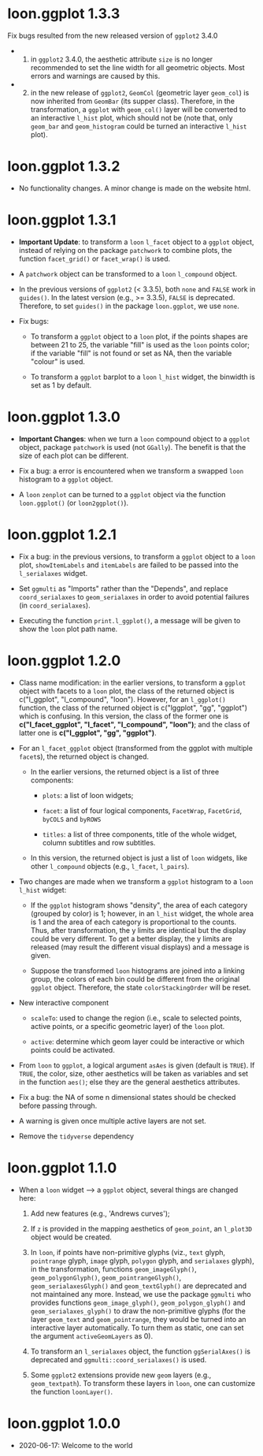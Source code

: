# loon.ggplot 1.3.3

Fix bugs resulted from the new released version of `ggplot2` 3.4.0

* 1. in `ggplot2` 3.4.0, the aesthetic attribute `size` is no longer recommended to set the line width for all geometric objects. Most errors and warnings are caused by this.

* 2. in the new release of `ggplot2`, `GeomCol` (geometric layer `geom_col`) is now inherited from `GeomBar` (its supper class). Therefore, in the transformation, a `ggplot` with  `geom_col()` layer will be converted to an interactive `l_hist` plot, which should not be (note that, only `geom_bar` and `geom_histogram` could be turned an interactive `l_hist` plot).

# loon.ggplot 1.3.2

* No functionality changes. A minor change is made on the website html.

# loon.ggplot 1.3.1

* **Important Update**: to transform a `loon` `l_facet` object to a `ggplot` object, instead of relying on the package `patchwork` to combine plots, the function `facet_grid()` or `facet_wrap()` is used.

* A `patchwork` object can be transformed to a `loon` `l_compound` object.

* In the previous versions of `ggplot2` (< 3.3.5), both `none` and `FALSE` work in `guides()`. In the latest version (e.g., >= 3.3.5), `FALSE` is deprecated. Therefore, to set `guides()` in the package `loon.ggplot`, we use `none`.

* Fix bugs: 

  + To transform a `ggplot` object to a `loon` plot, if the points shapes are between 21 to 25, the variable "fill" is used as the `loon` points color; if the variable "fill" is not found or set as NA, then the variable "colour" is used.
  
  + To transform a `ggplot` barplot to a `loon` `l_hist` widget, the binwidth is set as 1 by default.

# loon.ggplot 1.3.0

* **Important Changes**: when we turn a `loon` compound object to a `ggplot` object, package `patchwork` is used (not `GGally`). The benefit is that the size of each plot can be different.

* Fix a bug: a error is encountered when we transform a swapped `loon` histogram to a `ggplot` object.

* A `loon` `zenplot` can be turned to a `ggplot` object via the function `loon.ggplot()` (or `loon2ggplot()`).

# loon.ggplot 1.2.1

* Fix a bug: in the previous versions, to transform a `ggplot` object to a `loon` plot, `showItemLabels` and `itemLabels` are failed to be passed into the `l_serialaxes` widget. 

* Set `ggmulti` as "Imports" rather than the "Depends", and replace `coord_serialaxes` to `geom_serialaxes` in order to avoid potential failures (in `coord_serialaxes`).

* Executing the function `print.l_ggplot()`, a message will be given to show the `loon` plot path name.

# loon.ggplot 1.2.0

* Class name modification: in the earlier versions, to transform a `ggplot` object with facets to a `loon` plot, the class of the returned object is c("l_ggplot", "l_compound", "loon"). However, for an `l_ggplot()` function, the class of the returned object is c("lggplot", "gg", "ggplot") which is confusing. In this version, the class of the former one is **c("l_facet_ggplot", "l_facet", "l_compound", "loon")**; and the class of latter one is **c("l_ggplot", "gg", "ggplot")**.

* For an `l_facet_ggplot` object (transformed from the ggplot with multiple `facet`s), the returned object is changed. 

  - In the earlier versions, the returned object is a list of three components: 
  
    + `plots`: a list of loon widgets;
    
    + `facet`: a list of four logical components, `FacetWrap`, `FacetGrid`, `byCOLS` and `byROWS`
    
    + `titles`: a list of three components, title of the whole widget, column subtitles and row subtitles.
    
  - In this version, the returned object is just a list of `loon` widgets, like other `l_compound` objects (e.g., `l_facet`, `l_pairs`).
  
* Two changes are made when we transform a `ggplot` histogram to a `loon` `l_hist` widget: 

  + If the `ggplot` histogram shows "density", the area of each category (grouped by color) is 1; however, in an `l_hist` widget, the whole area is 1 and the area of each category is proportional to the counts. Thus, after transformation, the y limits are identical but the display could be very different. To get a better display, the y limits are released (may result the different visual displays) and a message is given.
  
  + Suppose the transformed `loon` histograms are joined into a linking group, the colors of each bin could be different from the original `ggplot` object. Therefore, the state `colorStackingOrder` will be reset. 
  
* New interactive component 

  + `scaleTo`: used to change the region (i.e., scale to selected points, active points, or a specific geometric layer) of the `loon` plot.
  
  + `active`: determine which geom layer could be interactive or which points could be activated. 
  
* From `loon` to `ggplot`, a logical argument `asAes` is given (default is `TRUE`). If `TRUE`, the color, size, other aesthetics will be taken as variables and set in the function `aes()`; else they are the general aesthetics attributes.
  
* Fix a bug: the NA of some n dimensional states should be checked before passing through. 

* A warning is given once multiple active layers are not set. 

* Remove the `tidyverse` dependency

# loon.ggplot 1.1.0

* When a `loon` widget --> a `ggplot` object, several things are changed here:

  1. Add new features (e.g., 'Andrews curves');
  
  2. If `z` is provided in the mapping aesthetics of `geom_point`, an `l_plot3D` object would be created.

  3. In `loon`, if points have non-primitive glyphs (viz., `text` glyph, `pointrange` glyph, `image` glyph, `polygon` glyph, and `serialaxes` glyph), in the transformation, functions `geom_imageGlyph()`, `geom_polygonGlyph()`, `geom_pointrangeGlyph()`, `geom_serialaxesGlyph()` and `geom_textGlyph()` are deprecated and not maintained any more. Instead, we use the package `ggmulti` who provides functions `geom_image_glyph()`, `geom_polygon_glyph()` and `geom_serialaxes_glyph()` to draw the non-primitive glyphs (for the layer `geom_text` and `geom_pointrange`, they would be turned into an interactive layer automatically. To turn them as static, one can set the argument `activeGeomLayers` as 0).
  
  4. To transform an `l_serialaxes` object, the function `ggSerialAxes()` is deprecated and `ggmulti::coord_serialaxes()` is used.
  
  5. Some `ggplot2` extensions provide new `geom` layers (e.g., `geom_textpath`). To transform these layers in `loon`, one can customize the function `loonLayer()`.
  
# loon.ggplot 1.0.0

* 2020-06-17: Welcome to the world 
